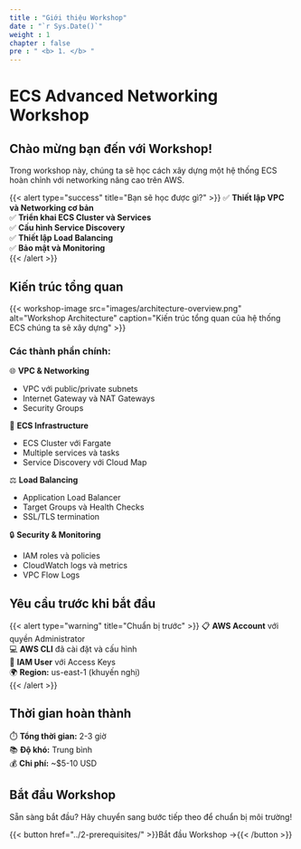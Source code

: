 ```yaml
---
title : "Giới thiệu Workshop"
date : "`r Sys.Date()`"
weight : 1
chapter : false
pre : " <b> 1. </b> "
---
```


# ECS Advanced Networking Workshop

## Chào mừng bạn đến với Workshop!

Trong workshop này, chúng ta sẽ học cách xây dựng một hệ thống ECS hoàn chỉnh với networking nâng cao trên AWS.

{{< alert type="success" title="Bạn sẽ học được gì?" >}}
✅ **Thiết lập VPC và Networking cơ bản**  
✅ **Triển khai ECS Cluster và Services**  
✅ **Cấu hình Service Discovery**  
✅ **Thiết lập Load Balancing**  
✅ **Bảo mật và Monitoring**  
{{< /alert >}}

## Kiến trúc tổng quan

{{< workshop-image src="images/architecture-overview.png" alt="Workshop Architecture" caption="Kiến trúc tổng quan của hệ thống ECS chúng ta sẽ xây dựng" >}}

### Các thành phần chính:

🌐 **VPC & Networking**
- VPC với public/private subnets
- Internet Gateway và NAT Gateways
- Security Groups

🚀 **ECS Infrastructure**
- ECS Cluster với Fargate
- Multiple services và tasks
- Service Discovery với Cloud Map

⚖️ **Load Balancing**
- Application Load Balancer
- Target Groups và Health Checks
- SSL/TLS termination

🔒 **Security & Monitoring**
- IAM roles và policies
- CloudWatch logs và metrics
- VPC Flow Logs

## Yêu cầu trước khi bắt đầu

{{< alert type="warning" title="Chuẩn bị trước" >}}
📋 **AWS Account** với quyền Administrator  
💻 **AWS CLI** đã cài đặt và cấu hình  
🔑 **IAM User** với Access Keys  
🌍 **Region:** us-east-1 (khuyến nghị)  
{{< /alert >}}

## Thời gian hoàn thành

⏱️ **Tổng thời gian:** 2-3 giờ  
📚 **Độ khó:** Trung bình  
💰 **Chi phí:** ~$5-10 USD  

## Bắt đầu Workshop

Sẵn sàng bắt đầu? Hãy chuyển sang bước tiếp theo để chuẩn bị môi trường!

{{< button href="../2-prerequisites/" >}}Bắt đầu Workshop →{{< /button >}}
